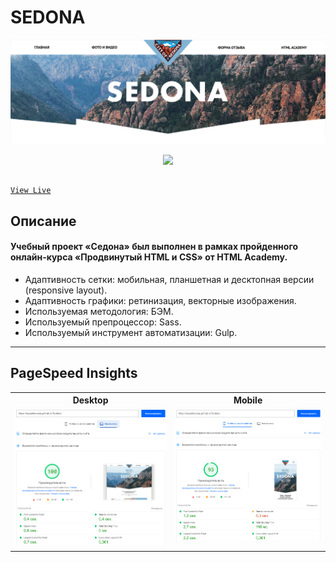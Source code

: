 # SEDONA

<a href="https://kazankovstas.github.io/Sedona/">
    <img src="source/img/readme/sedona-1.png">
  </a>

  <p align="center">
    <img src="source/img/readme/sedona.gif">
  </p>

## <a href="https://kazankovstas.github.io/Sedona/">

    View Live

  </a>

## Описание

#### Учебный проект «Седона» был выполнен в рамках пройденного онлайн‑курса «Продвинутый HTML и CSS» от HTML Academy.

- Адаптивность сетки: мобильная, планшетная и десктопная версии (responsive layout).
- Адаптивность графики: ретинизация, векторные изображения.
- Используемая методология: БЭМ.
- Используемый препроцессор: Sass.
- Используемый инструмент автоматизации: Gulp.

---

## PageSpeed Insights

<table>
  <tr>
    <th>Desktop</th>
    <th>Mobile</th>
  </tr>
  <tr valign="top">
    <td>
        <img src="source/img/readme/sedona-desktop-gsi.png" alt="PageSpeed Insights Desktop">
    </td>
    <td>
        <img src="source/img/readme/sedona-mobile-gsi.png" alt="PageSpeed Insights Mobile">
    </td>
  </tr>
</table>
